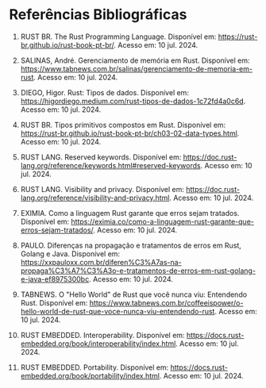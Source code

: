 # Referências Bibliográficas

1. RUST BR. The Rust Programming Language. Disponível em: https://rust-br.github.io/rust-book-pt-br/. Acesso em: 10 jul. 2024.

2. SALINAS, André. Gerenciamento de memória em Rust. Disponível em: https://www.tabnews.com.br/salinas/gerenciamento-de-memoria-em-rust. Acesso em: 10 jul. 2024.

3. DIEGO, Higor. Rust: Tipos de dados. Disponível em: https://higordiego.medium.com/rust-tipos-de-dados-1c72fd4a0c6d. Acesso em: 10 jul. 2024.

4. RUST BR. Tipos primitivos compostos em Rust. Disponível em: https://rust-br.github.io/rust-book-pt-br/ch03-02-data-types.html. Acesso em: 10 jul. 2024.

5. RUST LANG. Reserved keywords. Disponível em: https://doc.rust-lang.org/reference/keywords.html#reserved-keywords. Acesso em: 10 jul. 2024.

6. RUST LANG. Visibility and privacy. Disponível em: https://doc.rust-lang.org/reference/visibility-and-privacy.html. Acesso em: 10 jul. 2024.

7. EXIMIA. Como a linguagem Rust garante que erros sejam tratados. Disponível em: https://eximia.co/como-a-linguagem-rust-garante-que-erros-sejam-tratados/. Acesso em: 10 jul. 2024.

8. PAULO. Diferenças na propagação e tratamentos de erros em Rust, Golang e Java. Disponível em: https://xxpauloxx.com.br/diferen%C3%A7as-na-propaga%C3%A7%C3%A3o-e-tratamentos-de-erros-em-rust-golang-e-java-ef8975300bc. Acesso em: 10 jul. 2024.

10. TABNEWS. O "Hello World" de Rust que você nunca viu: Entendendo Rust. Disponível em: https://www.tabnews.com.br/coffeeispower/o-hello-world-de-rust-que-voce-nunca-viu-entendendo-rust. Acesso em: 10 jul. 2024.

11. RUST EMBEDDED. Interoperability. Disponível em: https://docs.rust-embedded.org/book/interoperability/index.html. Acesso em: 10 jul. 2024.

12. RUST EMBEDDED. Portability. Disponível em: https://docs.rust-embedded.org/book/portability/index.html. Acesso em: 10 jul. 2024.